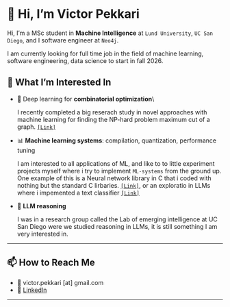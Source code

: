 # 👋 Hi, I’m Victor Pekkari

Hi, I’m a MSc student in **Machine Intelligence** at `Lund University`, `UC San Diego`, and I software engineer at `Neo4j`.

I am currently looking for full time job in the field of machine learning, software engineering, data science to start in fall 2026.


## 🔬 What I’m Interested In

- 🤖 Deep learning for **combinatorial optimization**\
  
  I recently completed a big reserach study in novel approaches with machine learning for finding the NP-hard problem maximum cut of a graph. [`[Link]`](https://github.com/victor99pekk/ML_4_MAXCUT)
- 📊 **Machine learning systems**: compilation, quantization, performance tuning

    I am interested to all applications of ML, and like to to little experiment projects myself where i try to implement `ML-systems` from the ground up. One example of this is a Neural network library in C that i coded with nothing but the standard C lirbaries. [`[Link]`](https://github.com/victor99pekk/c_neural_network), or an exploratio in LLMs where i impemented a text classifier [`[Link]`](https://github.com/victor99pekk/invoice_handler) 

- 🧠 **LLM reasoning** 
  
  I was in a research group called the Lab of emerging intelligence at UC San Diego were we studied reasoning in LLMs, it is still something I am very interested in.

---


## 📫 How to Reach Me

- 📧 victor.pekkari [at] gmail.com  
- 💼 [LinkedIn](https://www.linkedin.com/in/victor-pekkari/)  

---

